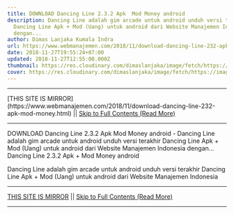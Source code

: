 ```yaml
---
title: DOWNLOAD Dancing Line 2.3.2 Apk  Mod Money android
description: Dancing Line adalah gim arcade untuk android unduh versi terakhir
  Dancing Line Apk + Mod (Uang) untuk android dari Website Manajemen Indonesia
  dengan...
author: Dimas Lanjaka Kumala Indra
url: https://www.webmanajemen.com/2018/11/download-dancing-line-232-apk-mod-money.html
date: 2018-11-27T19:55:24+07:00
updated: 2018-11-27T12:55:00.000Z
thumbnail: https://res.cloudinary.com/dimaslanjaka/image/fetch/https://image.revdl.com/2017/dancing-line-1.jpg
cover: https://res.cloudinary.com/dimaslanjaka/image/fetch/https://image.revdl.com/2017/dancing-line-1.jpg
---
```


<hr/> [THIS SITE IS MIRROR](https://www.webmanajemen.com/2018/11/download-dancing-line-232-apk-mod-money.html) || <a href="https://www.webmanajemen.com/2018/11/download-dancing-line-232-apk-mod-money.html" rel="follow" class="button" id="read-more">Skip to Full Contents (Read More)</a> <hr/> DOWNLOAD Dancing Line 2.3.2 Apk  Mod Money android - Dancing Line adalah gim arcade untuk android unduh versi terakhir Dancing Line Apk + Mod (Uang) untuk android dari Website Manajemen Indonesia dengan... Dancing Line 2.3.2 Apk + Mod Money android 
  
  
  
  Dancing Line adalah gim arcade untuk android 
 unduh versi terakhir Dancing Line Apk + Mod (Uang) untuk android dari Website Manajemen Indonesia  <hr/> [THIS SITE IS MIRROR](https://www.webmanajemen.com/2018/11/download-dancing-line-232-apk-mod-money.html) || <a href="https://www.webmanajemen.com/2018/11/download-dancing-line-232-apk-mod-money.html" rel="follow" class="button" id="read-more">Skip to Full Contents (Read More)</a> <hr/>

<script>
    if (location.host.includes('dimaslanjaka12')) {
      location.replace('https://www.webmanajemen.com/2018/11/download-dancing-line-232-apk-mod-money.html');
    }
  </script>